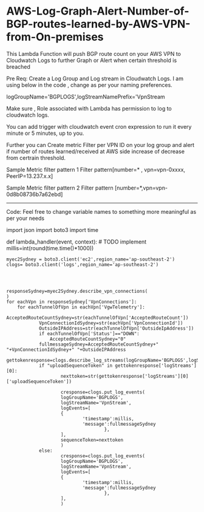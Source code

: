 # AWS-Log-Graph-Alert-Number-of-BGP-routes-learned-by-AWS-VPN-from-On-premises
This Lambda Function will push BGP route count on your AWS VPN to Cloudwatch Logs to further Graph or Alert when certain threshold is breached

Pre Req: 
Create a Log Group and Log stream in Cloudwatch Logs. I am using below in the code , change as per your naming preferences.

logGroupName='BGPLOGS',logStreamNamePrefix='VpnStream



Make sure , Role associated with Lambda has permission to log to cloudwatch logs.



You can add trigger with cloudwatch event cron expression to run it every minute or 5 minutes, up to you.

Further you can Create metric Filter per VPN ID on your log group and alert if number of routes learned/received at AWS side increase of decrease from certrain threshold.

Sample Metric filter pattern 1
Filter pattern[number=* , vpn=vpn-0xxxx, PeerIP=13.237.x.x]

Sample Metric filter pattern 2
Filter pattern [number=*,vpn=vpn-0d8b08736b7a62ebd]


----------------------------------------------

Code: Feel free to change variable names to something more meaningful as per your needs


import json
import boto3
import time

def lambda_handler(event, context):
    # TODO implement
    millis=int(round(time.time()*1000))



    myec2Sydney = boto3.client('ec2',region_name='ap-southeast-2')
    clogs= boto3.client('logs',region_name='ap-southeast-2')




    responseSydney=myec2Sydney.describe_vpn_connections(
    )
    for eachVpn in responseSydney['VpnConnections']:
        for eachTunnelOfVpn in eachVpn['VgwTelemetry']:
                AcceptedRouteCountSydney=str(eachTunnelOfVpn['AcceptedRouteCount'])
                VpnConnectionIdSydney=str(eachVpn['VpnConnectionId'])
                OutsideIPAddress=str(eachTunnelOfVpn['OutsideIpAddress'])
                if eachTunnelOfVpn['Status']=="DOWN":
                    AcceptedRouteCountSydney="0"
                fullmessageSydney=AcceptedRouteCountSydney+" "+VpnConnectionIdSydney+" "+OutsideIPAddress
                gettokenresponse=clogs.describe_log_streams(logGroupName='BGPLOGS',logStreamNamePrefix='VpnStream')
                if "uploadSequenceToken" in gettokenresponse['logStreams'][0]:
                        nexttoken=str(gettokenresponse['logStreams'][0]['uploadSequenceToken'])

                        cresponse=clogs.put_log_events(
                        logGroupName='BGPLOGS',
                        logStreamName='VpnStream',
                        logEvents=[
                        {
                                'timestamp':millis,
                                'message':fullmessageSydney
                                        },
                        ],
                        sequenceToken=nexttoken
                        )
                else:
                        cresponse=clogs.put_log_events(
                        logGroupName='BGPLOGS',
                        logStreamName='VpnStream',
                        logEvents=[
                        {
                                'timestamp':millis,
                                'message':fullmessageSydney
                                        },
                        ],
                        )
